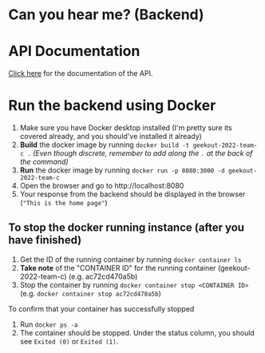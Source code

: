 # Can you hear me? (Backend)

# API Documentation

[Click here](https://documenter.getpostman.com/view/18153423/UzBgvA23) for the documentation of the API.

# Run the backend using Docker

1.  Make sure you have Docker desktop installed (I'm pretty sure its covered already, and you should've installed it already)
2.  **Build** the docker image by running `docker build -t geekout-2022-team-c .` _(Even though discrete, remember to add along the `.` at the back of the command)_
3.  **Run** the docker image by running `docker run -p 8080:3000 -d geekout-2022-team-c`
4.  Open the browser and go to http://localhost:8080
5.  Your response from the backend should be displayed in the browser (`"This is the home page"`)

## To stop the docker running instance (after you have finished)

1.  Get the ID of the running container by running `docker container ls`
2.  **Take note** of the "CONTAINER ID" for the running container (geekout-2022-team-c) (e.g. ac72cd470a5b)
3.  Stop the container by running `docker container stop <CONTAINER ID>` (e.g. `docker container stop ac72cd470a5b`)

To confirm that your container has successfully stopped

1.  Run `docker ps -a`
2.  The container should be stopped. Under the status column, you should see `Exited (0)` or `Exited (1)`.
